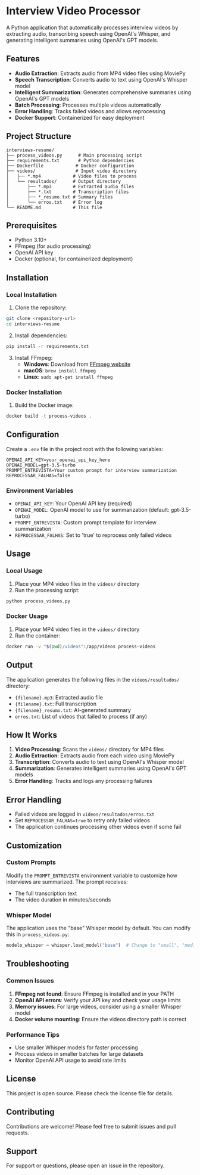 # Interview Video Processor

A Python application that automatically processes interview videos by extracting audio, transcribing speech using OpenAI's Whisper, and generating intelligent summaries using OpenAI's GPT models.

## Features

- **Audio Extraction**: Extracts audio from MP4 video files using MoviePy
- **Speech Transcription**: Converts audio to text using OpenAI's Whisper model
- **Intelligent Summarization**: Generates comprehensive summaries using OpenAI's GPT models
- **Batch Processing**: Processes multiple videos automatically
- **Error Handling**: Tracks failed videos and allows reprocessing
- **Docker Support**: Containerized for easy deployment

## Project Structure

```
interviews-resume/
├── process_videos.py      # Main processing script
├── requirements.txt       # Python dependencies
├── Dockerfile            # Docker configuration
├── videos/               # Input video directory
│   ├── *.mp4            # Video files to process
│   └── resultados/      # Output directory
│       ├── *.mp3        # Extracted audio files
│       ├── *.txt        # Transcription files
│       ├── *_resumo.txt # Summary files
│       └── erros.txt    # Error log
└── README.md            # This file
```

## Prerequisites

- Python 3.10+
- FFmpeg (for audio processing)
- OpenAI API key
- Docker (optional, for containerized deployment)

## Installation

### Local Installation

1. Clone the repository:
```bash
git clone <repository-url>
cd interviews-resume
```

2. Install dependencies:
```bash
pip install -r requirements.txt
```

3. Install FFmpeg:
   - **Windows**: Download from [FFmpeg website](https://ffmpeg.org/download.html)
   - **macOS**: `brew install ffmpeg`
   - **Linux**: `sudo apt-get install ffmpeg`

### Docker Installation

1. Build the Docker image:
```bash
docker build -t process-videos .
```

## Configuration

Create a `.env` file in the project root with the following variables:

```env
OPENAI_API_KEY=your_openai_api_key_here
OPENAI_MODEL=gpt-3.5-turbo
PROMPT_ENTREVISTA=Your custom prompt for interview summarization
REPROCESSAR_FALHAS=false
```

### Environment Variables

- `OPENAI_API_KEY`: Your OpenAI API key (required)
- `OPENAI_MODEL`: OpenAI model to use for summarization (default: gpt-3.5-turbo)
- `PROMPT_ENTREVISTA`: Custom prompt template for interview summarization
- `REPROCESSAR_FALHAS`: Set to 'true' to reprocess only failed videos

## Usage

### Local Usage

1. Place your MP4 video files in the `videos/` directory
2. Run the processing script:
```bash
python process_videos.py
```

### Docker Usage

1. Place your MP4 video files in the `videos/` directory
2. Run the container:
```bash
docker run -v "$(pwd)/videos":/app/videos process-videos
```

## Output

The application generates the following files in the `videos/resultados/` directory:

- `{filename}.mp3`: Extracted audio file
- `{filename}.txt`: Full transcription
- `{filename}_resumo.txt`: AI-generated summary
- `erros.txt`: List of videos that failed to process (if any)

## How It Works

1. **Video Processing**: Scans the `videos/` directory for MP4 files
2. **Audio Extraction**: Extracts audio from each video using MoviePy
3. **Transcription**: Converts audio to text using OpenAI's Whisper model
4. **Summarization**: Generates intelligent summaries using OpenAI's GPT models
5. **Error Handling**: Tracks and logs any processing failures

## Error Handling

- Failed videos are logged in `videos/resultados/erros.txt`
- Set `REPROCESSAR_FALHAS=true` to retry only failed videos
- The application continues processing other videos even if some fail

## Customization

### Custom Prompts

Modify the `PROMPT_ENTREVISTA` environment variable to customize how interviews are summarized. The prompt receives:
- The full transcription text
- The video duration in minutes/seconds

### Whisper Model

The application uses the "base" Whisper model by default. You can modify this in `process_videos.py`:
```python
modelo_whisper = whisper.load_model("base")  # Change to "small", "medium", "large", etc.
```

## Troubleshooting

### Common Issues

1. **FFmpeg not found**: Ensure FFmpeg is installed and in your PATH
2. **OpenAI API errors**: Verify your API key and check your usage limits
3. **Memory issues**: For large videos, consider using a smaller Whisper model
4. **Docker volume mounting**: Ensure the videos directory path is correct

### Performance Tips

- Use smaller Whisper models for faster processing
- Process videos in smaller batches for large datasets
- Monitor OpenAI API usage to avoid rate limits

## License

This project is open source. Please check the license file for details.

## Contributing

Contributions are welcome! Please feel free to submit issues and pull requests.

## Support

For support or questions, please open an issue in the repository.
